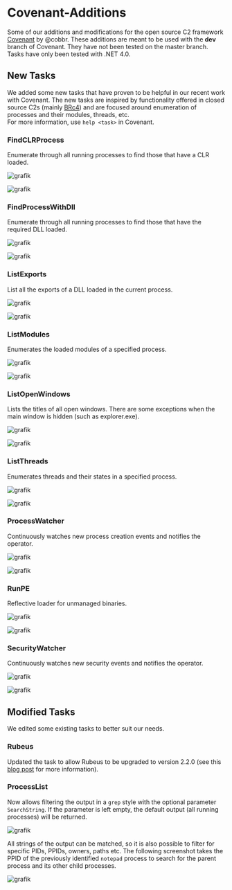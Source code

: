 # Covenant-Additions
Some of our additions and modifications for the open source C2 framework [Covenant](https://github.com/cobbr/Covenant/tree/dev) by @cobbr. These additions are meant to be used with the **dev** branch of Covenant. They have not been tested on the master branch. Tasks have only been tested with .NET 4.0.

## New Tasks
We added some new tasks that have proven to be helpful in our recent work with Covenant. The new tasks are inspired by functionality offered in closed source C2s (mainly [BRc4](https://bruteratel.com/)) and are focused around enumeration of processes and their modules, threads, etc.  
For more information, use `help <task>` in Covenant.

### FindCLRProcess
Enumerate through all running processes to find those that have a CLR loaded.  

![grafik](images/FindCLRProcess_example.PNG)

![grafik](images/FindCLRProcess_help.PNG)

### FindProcessWithDll
Enumerate through all running processes to find those that have the required DLL loaded.

![grafik](images/FindProcessWithDll_example.PNG)

![grafik](images/FindProcessWithDll_help.PNG)

### ListExports
List all the exports of a DLL loaded in the current process.  

![grafik](images/ListExports_example.PNG)

![grafik](images/ListExports_help.PNG)

### ListModules
Enumerates the loaded modules of a specified process.  

![grafik](images/ListModules_example.PNG)

![grafik](images/ListModules_help.PNG)

### ListOpenWindows
Lists the titles of all open windows. There are some exceptions when the main window is hidden (such as explorer.exe).  

![grafik](images/ListOpenWindows_example.PNG)

![grafik](images/ListOpenWindows_help.PNG)

### ListThreads
Enumerates threads and their states in a specified process.  

![grafik](images/ListThreads_example.PNG)

![grafik](images/ListThreads_help.PNG)

### ProcessWatcher
Continuously watches new process creation events and notifies the operator.  

![grafik](images/ProcessWatcher_example.PNG)

![grafik](images/ProcessWatcher_help.PNG)

### RunPE
Reflective loader for unmanaged binaries.  

![grafik](images/runpe_example_1.PNG)

![grafik](images/runpe_example_2.PNG)

### SecurityWatcher
Continuously watches new security events and notifies the operator.  

![grafik](images/SecurityWatcher_example.PNG)

![grafik](images/SecurityWatcher_help.PNG)

## Modified Tasks
We edited some existing tasks to better suit our needs.  

### Rubeus
Updated the task to allow Rubeus to be upgraded to version 2.2.0 (see this [blog post](https://avantguard.io/en/blog/how-to-update-rubeus-in-covenant) for more information).  
### ProcessList
Now allows filtering the output in a `grep` style with the optional parameter `SearchString`. If the parameter is left empty, the default output (all running processes) will be returned.  

![grafik](images/ProcessList_example_1.PNG)

All strings of the output can be matched, so it is also possible to filter for specific PIDs, PPIDs, owners, paths etc. The following screenshot takes the PPID of the previously identified `notepad` process to search for the parent process and its other child processes.

![grafik](images/ProcessList_example_2.PNG)
